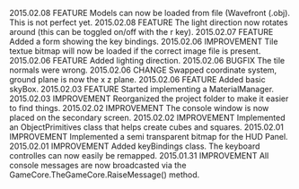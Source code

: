 
2015.02.08	FEATURE		Models can now be loaded from file (Wavefront (.obj). This is not perfect yet.
2015.02.08	FEATURE		The light direction now rotates around (this can be toggled on/off with the r key).
2015.02.07	FEATURE		Added a form showing the key bindings.
2015.02.06	IMPROVEMENT Tile textue bitmap will now be loaded if the correct image file is present.
2015.02.06	FEATURE		Added lighting direction.
2015.02.06	BUGFIX		The tile normals were wrong.
2015.02.06	CHANGE		Swapped coordinate system, ground plane is now the x z plane.
2015.02.06	FEATURE		Added basic skyBox.
2015.02.03	FEATURE		Started implementing a MaterialManager.
2015.02.03	IMPROVEMENT	Reorganized the project folder to make it easier to find things.
2015.02.02	IMPROVEMENT	The console window is now placed on the secondary screen.
2015.02.02	IMPROVEMENT	Implemented an ObjectPrimitives class that helps create cubes and squares.
2015.02.01	IMPROVEMENT	Implemented a semi transparent bitmap for the HUD Panel.
2015.02.01	IMPROVEMENT	Added keyBindings class. The keyboard controlles can now easily be remapped.
2015.01.31	IMPROVEMENT	All console messages are now broadcasted via the GameCore.TheGameCore.RaiseMessage() method.